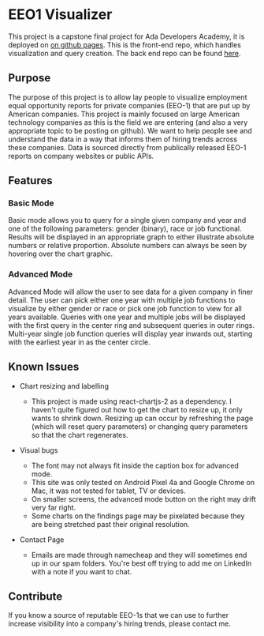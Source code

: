 # EEO1 Visualizer

This project is a capstone final project for Ada Developers Academy, it is deployed on [on github pages](http://deivisualizer.me). This is the front-end repo, which handles visualization and query creation. The back end repo can be found [here](https://github.com/theLP100/eeo1-report-backend).


## Purpose

The purpose of this project is to allow lay people to visualize employment equal opportunity reports for private companies (EEO-1) that are put up by American companies. This project is mainly focused on large American technology companies as this is the field we are entering (and also a very appropriate topic to be posting on github). We want to help people see and understand the data in a way that informs them of hiring trends across these companies. Data is sourced directly from publically released EEO-1 reports on company websites or public APIs.


## Features

### Basic Mode

Basic mode allows you to query for a single given company and year and one of the following parameters: gender (binary), race or job functional. Results will be displayed in an appropriate graph to either illustrate absolute numbers or relative proportion. Absolute numbers can always be seen by hovering over the chart graphic.

### Advanced Mode

Advanced Mode will allow the user to see data for a given company in finer detail. The user can pick either one year with multiple job functions to visualize by either gender or race or pick one job function to view for all years available. Queries with one year and multiple jobs will be displayed with the first query in the center ring and subsequent queries in outer rings. Multi-year single job function queries will display year inwards out, starting with the earliest year in as the center circle.


## Known Issues

- Chart resizing and labelling
  - This project is made using react-chartjs-2 as a dependency. I haven't quite figured out how to get the chart to resize up, it only wants to shrink down. Resizing up can occur by refreshing the page (which will reset query parameters) or changing query parameters so that the chart regenerates.

- Visual bugs
  - The font may not always fit inside the caption box for advanced mode.
  - This site was only tested on Android Pixel 4a and Google Chrome on Mac, it was not tested for tablet, TV or devices.
  - On smaller screens, the advanced mode button on the right may drift very far right.
  - Some charts on the findings page may be pixelated because they are being stretched past their original resolution.

- Contact Page
  - Emails are made through namecheap and they will sometimes end up in our spam folders. You're best off trying to add me on LinkedIn with a note if you want to chat.


## Contribute

If you know a source of reputable EEO-1s that we can use to further increase visibility into a company's hiring trends, please contact me.
